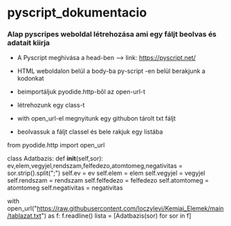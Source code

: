 # pyscript_dokumentacio
### Alap pyscripes weboldal létrehozása ami egy fáljt beolvas és adatait kiirja

* A Pyscript meghivása a head-ben --> link: https://pyscript.net/  

* HTML weboldalon belül a body-ba py-script -en belül berakjunk a kodonkat

* beimportáljuk pyodide.http-ből az open-url-t

* létrehozunk egy class-t

* with open_url-el megnyitunk egy githubon tárolt txt fáljt

* beolvassuk a fáljt classel és bele rakjuk egy listába

from pyodide.http import open_url

class Adatbazis:
      def __init__(self,sor):
           ev,elem,vegyjel,rendszam,felfedezo,atomtomeg,negativitas = sor.strip().split(";")
            self.ev = ev
            self.elem = elem
            self.vegyjel = vegyjel
            self.rendszam = rendszam
            self.felfedezo = felfedezo
            self.atomtomeg = atomtomeg
            self.negativitas = negativitas
       
with open_url("https://raw.githubusercontent.com/loczylevi/Kemiai_Elemek/main/tablazat.txt") as f:
        f.readline()
        lista = [Adatbazis(sor) for sor in f]

